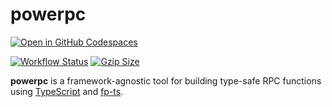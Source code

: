 # powerpc

[![Open in GitHub Codespaces](https://github.com/codespaces/badge.svg)](https://github.com/codespaces/new?hide_repo_select=true&ref=master&repo=591863760)

[![Workflow Status](https://github.com/kn0ll/powerpc/actions/workflows/test.yml/badge.svg)](https://github.com/kn0ll/powerpc/actions) [![Gzip Size](https://img.badgesize.io/kn0ll/powerpc/master/packages/client/src/index.ts.svg?compression=gzip)](https://github.com/kn0ll/powerpc/blob/master/packages/client/src/index.ts)

**powerpc** is a framework-agnostic tool for building type-safe RPC functions using [TypeScript](https://www.typescriptlang.org/) and [fp-ts](https://gcanti.github.io/fp-ts/).